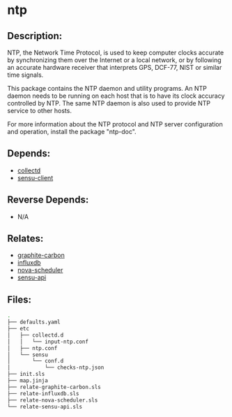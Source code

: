 # ntp

## Description:

NTP, the Network Time Protocol, is used to keep computer clocks accurate by synchronizing them over the Internet or a local network, or by following an accurate hardware receiver that interprets GPS, DCF-77, NIST or similar time signals.

This package contains the NTP daemon and utility programs.  An NTP daemon needs to be running on each host that is to have its clock accuracy controlled by NTP.  The same NTP daemon is also used to provide NTP service to other hosts.

For more information about the NTP protocol and NTP server configuration and operation, install the package "ntp-doc".

## Depends:

  -  [collectd](/salt/collectd)
  -  [sensu-client](/salt/sensu-client)

## Reverse Depends:

  -  N/A

## Relates:

  -  [graphite-carbon](/salt/graphite-carbon)
  -  [influxdb](/salt/influxdb)
  -  [nova-scheduler](/salt/nova-scheduler)
  -  [sensu-api](/salt/sensu-api)

## Files:

```bash
.
├── defaults.yaml
├── etc
│   ├── collectd.d
│   │   └── input-ntp.conf
│   ├── ntp.conf
│   └── sensu
│       └── conf.d
│           └── checks-ntp.json
├── init.sls
├── map.jinja
├── relate-graphite-carbon.sls
├── relate-influxdb.sls
├── relate-nova-scheduler.sls
└── relate-sensu-api.sls
```
